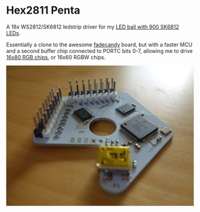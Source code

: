 
Hex2811 Penta
=============

A 16x WS2812/SK6812 ledstrip driver for my [LED ball with 900 SK6812 LEDs](https://www.youtube.com/watch?v=lAXNFTupz5I).

Essentially a clone to the awesome [fadecandy](https://github.com/scanlime/fadecandy) board,
but with a faster MCU and a second buffer chip connected to PORTC bits 0-7, allowing me to
drive [16x80 RGB chips](https://github.com/brainsmoke/HexWS2811), or 16x60 RGBW chips.

![Assmbled PCB](penta_pcb.jpg)

